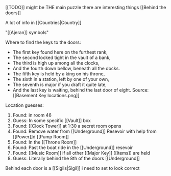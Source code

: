 [[TODO]]
might be THE main puzzle
there are interesting things [[Behind the doors]]

A lot of info in [[Countries|Country]]

"[[Ajeran]] symbols"

Where to find the keys to the doors: 
- The first key found here on the furthest rank,
- The second locked tight in the vault of a bank,
- The third is high up among all the clocks,
- And the fourth down bellow, beneath all the docks.
- The fifth key is held by a king on his throne,
- The sixth in a station, left by one of your own,
- The seventh is major if you draft it quite late,
- And the last key is waiting, behind the last door of eight.
Source: [[Basement Key locations.png]]

Location guesses:
1. Found: in room 46
2. Guess: In some specific [[Vault]] box
3. Found: [[Clock Tower]] at 1:30 a secret room opens
4. Found: Remove water from [[Underground]] Resevoir with help from [[Power]]d [[Pump Room]]
5. Found: In the [[Throne Room]]
6. Found: Past the boat ride in the [[Underground]] resevoir
7. Found: [[Music Room]] if all other [[Major Key]] [[Items]] are held
8. Guess: Literally behind the 8th of the doors [[Underground]]

Behind each door is a [[Sigils|Sigil]] i need to set to look correct